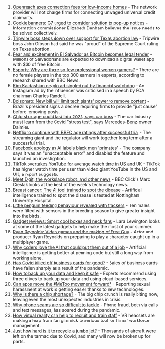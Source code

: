1. [Openreach axes connection fees for low-income homes](https://www.bbc.co.uk/news/technology-58476980?at_medium=RSS&at_campaign=KARANGA) - The network provider will not charge firms for connecting unwaged universal credit claimants.
2. [Cookie banners: G7 urged to consider solution to pop-up notices](https://www.bbc.co.uk/news/technology-58464747?at_medium=RSS&at_campaign=KARANGA) - Information commissioner Elizabeth Denham believes the issue needs to be solved collectively.
3. [Tripwire boss steps down over support for Texas abortion law](https://www.bbc.co.uk/news/technology-58476595?at_medium=RSS&at_campaign=KARANGA) - Tripwire boss John Gibson had said he was "proud" of the Supreme Court ruling on Texas abortion.
4. [Fear and excitement in El Salvador as Bitcoin becomes legal tender](https://www.bbc.co.uk/news/technology-58473260?at_medium=RSS&at_campaign=KARANGA) - Millions of Salvadorians are expected to download a digital wallet app with $30 of free Bitcoin.
5. [Esports: Why are there so few professional women gamers?](https://www.bbc.co.uk/news/technology-58466374?at_medium=RSS&at_campaign=KARANGA) - There are no female players in the top 300 earners in esports, according to research shared with BBC News.
6. [Kim Kardashian crypto ad singled out by financial watchdog](https://www.bbc.co.uk/news/technology-58462517?at_medium=RSS&at_campaign=KARANGA) - An Instagram ad by the influencer was criticised in a speech by FCA chairman Charles Randell.
7. [Bolsonaro: New bill will limit tech giants' power to remove content](https://www.bbc.co.uk/news/world-latin-america-58470093?at_medium=RSS&at_campaign=KARANGA) - Brazil's president signs a decree requiring firms to provide "just cause" before removing posts.
8. [Chip shortage could last into 2023, says car boss](https://www.bbc.co.uk/news/business-58465954?at_medium=RSS&at_campaign=KARANGA) - The car industry must learn from the Covid "stress test", says Mercedes-Benz-owner Daimler.
9. [Netflix to continue with BBFC age ratings after successful trial](https://www.bbc.co.uk/news/entertainment-arts-58466154?at_medium=RSS&at_campaign=KARANGA) - The streaming giant and the regulator will work together long term after a successful trial.
10. [Facebook apology as AI labels black men 'primates'](https://www.bbc.co.uk/news/technology-58462511?at_medium=RSS&at_campaign=KARANGA) - The company says it was an "unacceptable error" and disabled the feature and launched an investigation.
11. [TikTok overtakes YouTube for average watch time in US and UK](https://www.bbc.co.uk/news/technology-58464745?at_medium=RSS&at_campaign=KARANGA) - TikTok has higher watch time per user than video giant YouTube in the US and UK, a report suggests.
12. [Meet Digit, the workplace robot, and other news](https://www.bbc.co.uk/news/technology-58438225?at_medium=RSS&at_campaign=KARANGA) - BBC Click's Marc Cieslak looks at the best of the week's technology news.
13. [Breast cancer: The AI tool trained to spot the disease](https://www.bbc.co.uk/news/technology-58158657?at_medium=RSS&at_campaign=KARANGA) - Artificial intelligence trained to spot the disease is tested at Nottingham University Hospital.
14. [Little penguin feeding behaviour revealed with trackers](https://www.bbc.co.uk/news/technology-58116149?at_medium=RSS&at_campaign=KARANGA) - Ten males were fitted with sensors in the breeding season to give greater insight into the birds.
15. [Gadget reviews: Smart cool boxes and neck fans](https://www.bbc.co.uk/news/technology-58255398?at_medium=RSS&at_campaign=KARANGA) - Lara Lewington looks at some of the latest gadgets to help make the most of your summer.
16. [Ryan Reynolds: Video games and the making of Free Guy](https://www.bbc.co.uk/news/technology-58245604?at_medium=RSS&at_campaign=KARANGA) - Actor and producer Ryan Reynolds on preparing to play a character caught up in a multiplayer game.
17. [Why coders love the AI that could put them out of a job](https://www.bbc.co.uk/news/business-57914432?at_medium=RSS&at_campaign=KARANGA) - Artificial intelligence is getting better at penning code but still a long way from working alone.
18. [Has Covid killed off business cards for good?](https://www.bbc.co.uk/news/business-58419842?at_medium=RSS&at_campaign=KARANGA) - Sales of business cards have fallen sharply as a result of the pandemic.
19. [How to back up your data and keep it safe](https://www.bbc.co.uk/news/business-58050387?at_medium=RSS&at_campaign=KARANGA) - Experts recommend using three drives to back up your data and using cloud-based services.
20. [Can apps move the #MeToo movement forward?](https://www.bbc.co.uk/news/business-58260533?at_medium=RSS&at_campaign=KARANGA) - Reporting sexual harassment at work is getting easier thanks to new technologies.
21. [Why is there a chip shortage?](https://www.bbc.co.uk/news/business-58230388?at_medium=RSS&at_campaign=KARANGA) - The big chip crunch is really biting now, leaving even the most unexpected industries in crisis.
22. [Why phone scams are so difficult to tackle](https://www.bbc.co.uk/news/business-58254354?at_medium=RSS&at_campaign=KARANGA) - Phone fraud, both via calls and text messages, has soared during the pandemic.
23. [How virtual reality can help to recruit and train staff](https://www.bbc.co.uk/news/business-57805093?at_medium=RSS&at_campaign=KARANGA) - VR headsets are making a leap from fun gimmick to serious tool for firms' workforce management.
24. [Just how hard is it to recycle a jumbo jet?](https://www.bbc.co.uk/news/business-57983174?at_medium=RSS&at_campaign=KARANGA) - Thousands of aircraft were left on the tarmac due to Covid, and many will now be broken up for parts.
